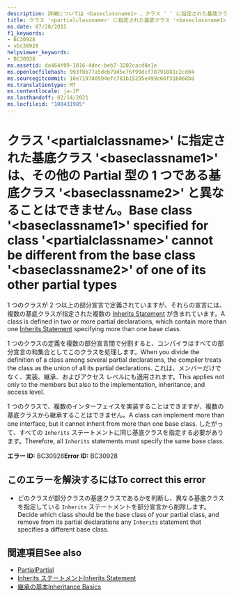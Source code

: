 ```yaml
---
description: 詳細については <baseclassname1> 、クラス ' ' に指定された基底クラス ' ' は <partialclassname> 、 <baseclassname2> その他の partial 型の1つの基底クラス ' ' と異なることはできません。
title: クラス '<partialclassname>' に指定された基底クラス '<baseclassname1>' は、その他の Partial 型の 1 つである基底クラス '<baseclassname2>' と異なることはできません。
ms.date: 07/20/2015
f1_keywords:
- BC30928
- vbc30928
helpviewer_keywords:
- BC30928
ms.assetid: da464f09-1016-4dec-beb7-3202cacd8e1e
ms.openlocfilehash: 993f8b77a5deb79d5e76f99dcf78791881c2cd04
ms.sourcegitcommit: 10e719780594efc781b15295e499c66f316068b8
ms.translationtype: MT
ms.contentlocale: ja-JP
ms.lasthandoff: 02/14/2021
ms.locfileid: "100431985"
---
```

# <a name="base-class-baseclassname1-specified-for-class-partialclassname-cannot-be-different-from-the-base-class-baseclassname2-of-one-of-its-other-partial-types"></a><span data-ttu-id="6f2fc-103">クラス '\<partialclassname>' に指定された基底クラス '\<baseclassname1>' は、その他の Partial 型の 1 つである基底クラス '\<baseclassname2>' と異なることはできません。</span><span class="sxs-lookup"><span data-stu-id="6f2fc-103">Base class '\<baseclassname1>' specified for class '\<partialclassname>' cannot be different from the base class '\<baseclassname2>' of one of its other partial types</span></span>

<span data-ttu-id="6f2fc-104">1 つのクラスが 2 つ以上の部分宣言で定義されていますが、それらの宣言には、複数の基底クラスが指定された複数の [Inherits Statement](../language-reference/statements/inherits-statement.md) が含まれています。</span><span class="sxs-lookup"><span data-stu-id="6f2fc-104">A class is defined in two or more partial declarations, which contain more than one [Inherits Statement](../language-reference/statements/inherits-statement.md) specifying more than one base class.</span></span>  
  
 <span data-ttu-id="6f2fc-105">1 つのクラスの定義を複数の部分宣言間で分割すると、コンパイラはすべての部分宣言の和集合としてこのクラスを処理します。</span><span class="sxs-lookup"><span data-stu-id="6f2fc-105">When you divide the definition of a class among several partial declarations, the compiler treats the class as the union of all its partial declarations.</span></span> <span data-ttu-id="6f2fc-106">これは、メンバーだけでなく、実装、継承、およびアクセス レベルにも適用されます。</span><span class="sxs-lookup"><span data-stu-id="6f2fc-106">This applies not only to the members but also to the implementation, inheritance, and access level.</span></span>  
  
 <span data-ttu-id="6f2fc-107">1 つのクラスで、複数のインターフェイスを実装することはできますが、複数の基底クラスから継承することはできません。</span><span class="sxs-lookup"><span data-stu-id="6f2fc-107">A class can implement more than one interface, but it cannot inherit from more than one base class.</span></span> <span data-ttu-id="6f2fc-108">したがって、すべての `Inherits` ステートメントに同じ基底クラスを指定する必要があります。</span><span class="sxs-lookup"><span data-stu-id="6f2fc-108">Therefore, all `Inherits` statements must specify the same base class.</span></span>  
  
 <span data-ttu-id="6f2fc-109">**エラー ID:** BC30928</span><span class="sxs-lookup"><span data-stu-id="6f2fc-109">**Error ID:** BC30928</span></span>  
  
## <a name="to-correct-this-error"></a><span data-ttu-id="6f2fc-110">このエラーを解決するには</span><span class="sxs-lookup"><span data-stu-id="6f2fc-110">To correct this error</span></span>  
  
- <span data-ttu-id="6f2fc-111">どのクラスが部分クラスの基底クラスであるかを判断し、異なる基底クラスを指定している `Inherits` ステートメントを部分宣言から削除します。</span><span class="sxs-lookup"><span data-stu-id="6f2fc-111">Decide which class should be the base class of your partial class, and remove from its partial declarations any `Inherits` statement that specifies a different base class.</span></span>  
  
## <a name="see-also"></a><span data-ttu-id="6f2fc-112">関連項目</span><span class="sxs-lookup"><span data-stu-id="6f2fc-112">See also</span></span>

- [<span data-ttu-id="6f2fc-113">Partial</span><span class="sxs-lookup"><span data-stu-id="6f2fc-113">Partial</span></span>](../language-reference/modifiers/partial.md)
- [<span data-ttu-id="6f2fc-114">Inherits ステートメント</span><span class="sxs-lookup"><span data-stu-id="6f2fc-114">Inherits Statement</span></span>](../language-reference/statements/inherits-statement.md)
- [<span data-ttu-id="6f2fc-115">継承の基本</span><span class="sxs-lookup"><span data-stu-id="6f2fc-115">Inheritance Basics</span></span>](../programming-guide/language-features/objects-and-classes/inheritance-basics.md)
